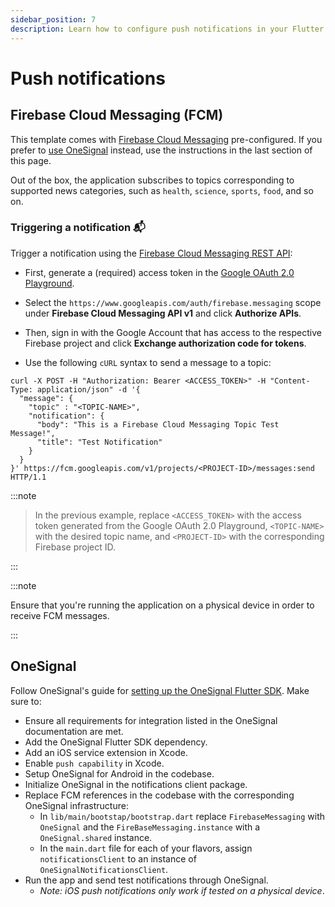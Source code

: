 ```yaml
---
sidebar_position: 7
description: Learn how to configure push notifications in your Flutter news application.
---
```


# Push notifications

## Firebase Cloud Messaging (FCM)

This template comes with [Firebase Cloud Messaging](https://firebase.google.com/docs/cloud-messaging) pre-configured. If you prefer to [use OneSignal](https://flutter.github.io/news_toolkit/project_configuration/notifications/#onesignal) instead, use the instructions in the last section of this page.

Out of the box, the application subscribes to topics corresponding to supported news categories, such as `health`, `science`, `sports`, `food`, and so on.

### Triggering a notification 📬

Trigger a notification using the [Firebase Cloud Messaging REST API](https://firebase.google.com/docs/reference/fcm/rest): 

- First, generate a (required) access token in the [Google OAuth 2.0 Playground](https://developers.google.com/oauthplayground/).

- Select the `https://www.googleapis.com/auth/firebase.messaging` scope under **Firebase Cloud Messaging API v1** and click **Authorize APIs**.

- Then, sign in with the Google Account that has access to the respective Firebase project and click **Exchange authorization code for tokens**.

- Use the following `cURL` syntax to send a message to a topic:

```
curl -X POST -H "Authorization: Bearer <ACCESS_TOKEN>" -H "Content-Type: application/json" -d '{
  "message": {
    "topic" : "<TOPIC-NAME>",
    "notification": {
      "body": "This is a Firebase Cloud Messaging Topic Test Message!",
      "title": "Test Notification"
    }
  }
}' https://fcm.googleapis.com/v1/projects/<PROJECT-ID>/messages:send HTTP/1.1
```

:::note

> In the previous example, replace `<ACCESS_TOKEN>` with the access token generated from the Google OAuth 2.0 Playground, `<TOPIC-NAME>` with the desired topic name, and `<PROJECT-ID>` with the corresponding Firebase project ID.

:::

:::note

Ensure that you're running the application on a physical device in order to receive FCM messages.

:::

## OneSignal

Follow OneSignal's guide for [setting up the OneSignal Flutter SDK](https://documentation.onesignal.com/docs/flutter-sdk-setup). Make sure to:

- Ensure all requirements for integration listed in the OneSignal documentation are met.
- Add the OneSignal Flutter SDK dependency.
- Add an iOS service extension in Xcode.
- Enable `push capability` in Xcode.
- Setup OneSignal for Android in the codebase.
- Initialize OneSignal in the notifications client package.
- Replace FCM references in the codebase with the corresponding OneSignal infrastructure:
  - In `lib/main/bootstap/bootstrap.dart` replace `FirebaseMessaging` with `OneSignal` and the `FireBaseMessaging.instance` with a `OneSignal.shared` instance.
  - In the `main.dart` file for each of your flavors, assign `notificationsClient` to an instance of `OneSignalNotificationsClient`.
- Run the app and send test notifications through OneSignal.
  - _Note: iOS push notifications only work if tested on a physical device_.
